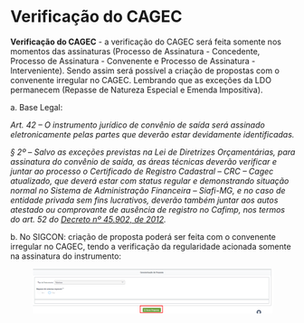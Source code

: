 # Verificação do CAGEC

**Verificação do CAGEC** - a verificação do CAGEC será feita somente nos momentos das assinaturas (Processo de Assinatura - Concedente, Processo de Assinatura - Convenente e Processo de Assinatura - Interveniente). Sendo assim será possível a criação de propostas com o convenente irregular no CAGEC. Lembrando que as exceções da LDO permanecem (Repasse de Natureza Especial e Emenda Impositiva).



a. Base Legal:&#x20;

_Art. 42 – O instrumento jurídico de convênio de saída será assinado eletronicamente pelas partes que deverão estar devidamente identificadas._

_§ 2º – Salvo as exceções previstas na Lei de Diretrizes Orçamentárias, para assinatura do convênio de saída, as áreas técnicas deverão verificar e juntar ao processo o Certificado de Registro Cadastral – CRC – Cagec atualizado, que deverá estar com status regular e demonstrando situação normal no Sistema de Administração Financeira – Siafi-MG, e no caso de entidade privada sem fins lucrativos, deverão também juntar aos autos atestado ou comprovante de ausência de registro no Cafimp, nos termos do art. 52 do_ [_Decreto nº 45.902, de 2012_](https://www.almg.gov.br/consulte/legislacao/completa/completa.html?num=45902\&ano=2012\&tipo=DEC)_._



b. No SIGCON: criação de proposta poderá ser feita com o convenente irregular no CAGEC, tendo a verificação da regularidade acionada somente na assinatura do instrumento:

<figure><img src="../../.gitbook/assets/image (12).png" alt=""><figcaption></figcaption></figure>
